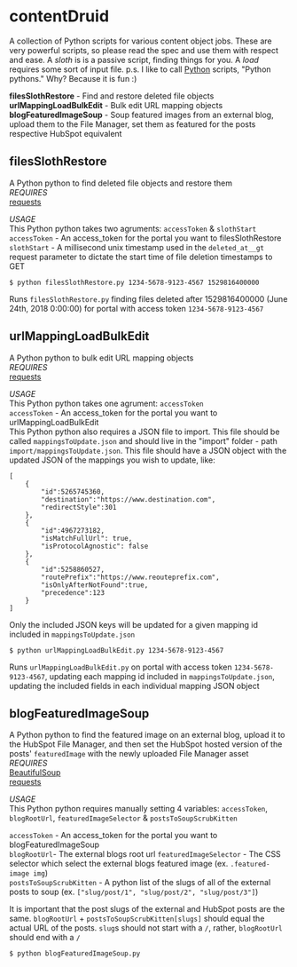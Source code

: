 # contentDruid
A collection of Python scripts for various content object jobs. These are very powerful scripts, so please read the spec and use them with respect and ease. A _sloth_ is is a passive script, finding things for you. A _load_ requires some sort of input file. 
p.s. I like to call [Python](https://www.python.org/) scripts, "Python pythons." Why? Because it is fun :)

__filesSlothRestore__ - Find and restore deleted file objects   
__urlMappingLoadBulkEdit__ - Bulk edit URL mapping objects   
__blogFeaturedImageSoup__ - Soup featured images from an external blog, upload them to the File Manager, set them as featured for the posts respective HubSpot equivalent
## filesSlothRestore
A Python python to find deleted file objects and restore them  
_REQUIRES_  
[requests](http://docs.python-requests.org/en/master/)  

_USAGE_  
This Python python takes two agruments: `accessToken` & `slothStart`  
`accessToken` - An access_token for the portal you want to filesSlothRestore  
`slothStart` - A millisecond unix timestamp used in the `deleted_at__gt` request parameter to dictate the start time of file deletion timestamps to GET  

```
$ python filesSlothRestore.py 1234-5678-9123-4567 1529816400000  
```
Runs `filesSlothRestore.py` finding files deleted after 1529816400000 (June 24th, 2018 0:00:00) for portal with access token `1234-5678-9123-4567`  

## urlMappingLoadBulkEdit
A Python python to bulk edit URL mapping objects  
_REQUIRES_  
[requests](http://docs.python-requests.org/en/master/)  

_USAGE_  
This Python python takes one agrument: `accessToken`    
`accessToken` - An access_token for the portal you want to urlMappingLoadBulkEdit  
This Python python also requires a JSON file to import. This file should be called `mappingsToUpdate.json` and should live in the "import" folder - path `import/mappingsToUpdate.json`.  This file should have a JSON object with the updated JSON of the mappings you wish to update, like:
```
[
    {  
        "id":5265745360,
        "destination":"https://www.destination.com",
        "redirectStyle":301
    },
    {  
        "id":4967273182,
        "isMatchFullUrl": true,
        "isProtocolAgnostic": false
    },
    {  
        "id":5258860527,
        "routePrefix":"https://www.reouteprefix.com",
        "isOnlyAfterNotFound":true,
        "precedence":123
    }
]
```
Only the included JSON keys will be updated for a given mapping id included in `mappingsToUpdate.json`

```
$ python urlMappingLoadBulkEdit.py 1234-5678-9123-4567  
```
Runs `urlMappingLoadBulkEdit.py` on portal with access token `1234-5678-9123-4567`, updating each mapping id included in `mappingsToUpdate.json`, updating the included fields in each individual mapping JSON object

## blogFeaturedImageSoup
A Python python to find the featured image on an external blog, upload it to the HubSpot File Manager, and then set the HubSpot hosted version of the posts' `featuredImage` with the newly uploaded File Manager asset  
_REQUIRES_  
[BeautifulSoup](https://www.crummy.com/software/BeautifulSoup/bs4/doc/)  
[requests](http://docs.python-requests.org/en/master/)  

_USAGE_  
This Python python requires manually setting 4 variables: `accessToken`, `blogRootUrl`, `featuredImageSelector` & `postsToSoupScrubKitten`

`accessToken` - An access_token for the portal you want to blogFeaturedImageSoup  
`blogRootUrl`- The external blogs root url 
`featuredImageSelector` - The CSS selector which select the external blogs featured image (ex. `.featured-image img`)  
`postsToSoupScrubKitten` - A python list of the slugs of all of the external posts to soup (ex. `["slug/post/1", "slug/post/2", "slug/post/3"]`)  

It is important that the post slugs of the external and HubSpot posts are the same. `blogRootUrl` + `postsToSoupScrubKitten[slugs]` should equal the actual URL of the posts. `slug`s should not start with a `/`, rather, `blogRootUrl` should end with a `/`

```
$ python blogFeaturedImageSoup.py
```